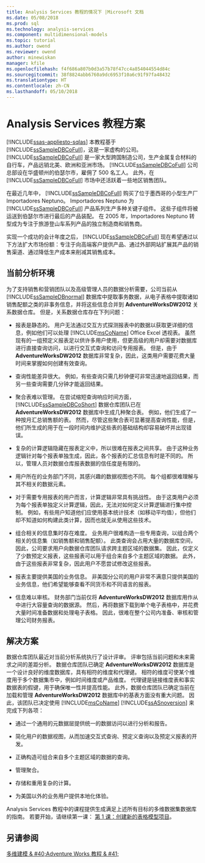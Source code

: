 ```yaml
---
title: Analysis Services 教程的情况下 |Microsoft 文档
ms.date: 05/08/2018
ms.prod: sql
ms.technology: analysis-services
ms.component: multidimensional-models
ms.topic: tutorial
ms.author: owend
ms.reviewer: owend
author: minewiskan
manager: kfile
ms.openlocfilehash: f4f686a807b0d3a57b78f47cc4a854044554d84c
ms.sourcegitcommit: 38f8824abb6760a9dc6953f10a6c91f97fa48432
ms.translationtype: HT
ms.contentlocale: zh-CN
ms.lasthandoff: 05/10/2018
---
```

# <a name="analysis-services-tutorial-scenario"></a>Analysis Services 教程方案
[!INCLUDE[ssas-appliesto-sqlas](../includes/ssas-appliesto-sqlas.md)]
本教程基于 [!INCLUDE[ssSampleDBCoFull](../includes/sssampledbcofull-md.md)]，这是一家虚构的公司。 [!INCLUDE[ssSampleDBCoFull](../includes/sssampledbcofull-md.md)] 是一家大型跨国制造公司，生产金属复合材料的自行车，产品远销北美、欧洲和亚洲市场。 [!INCLUDE[ssSampleDBCoFull](../includes/sssampledbcofull-md.md)] 公司总部设在华盛顿州的伯瑟尔市，雇佣了 500 名工人。 此外，在 [!INCLUDE[ssSampleDBCoFull](../includes/sssampledbcofull-md.md)] 市场中还活跃着一些地区销售团队。  
  
在最近几年中， [!INCLUDE[ssSampleDBCoFull](../includes/sssampledbcofull-md.md)] 购买了位于墨西哥的小型生产厂 Importadores Neptuno。 Importadores Neptuno 为 [!INCLUDE[ssSampleDBCoFull](../includes/sssampledbcofull-md.md)] 产品系列生产多种关键子组件。 这些子组件将被运送到伯瑟尔市进行最后的产品装配。 在 2005 年，Importadores Neptuno 转型成为专注于旅游登山车系列产品的独立制造商和销售商。  
  
实现一个成功的会计年度之后， [!INCLUDE[ssSampleDBCoFull](../includes/sssampledbcofull-md.md)] 现在希望通过以下方法扩大市场份额：专注于向高端客户提供产品、通过外部网站扩展其产品的销售渠道、通过降低生产成本来削减其销售成本。  
  
## <a name="current-analysis-environment"></a>当前分析环境  
为了支持销售和营销团队以及高级管理人员的数据分析需要，公司当前从 [!INCLUDE[ssSampleDBnormal](../includes/sssampledbnormal-md.md)] 数据库中提取事务数据，从电子表格中提取诸如销售配额之类的非事务信息，并将这些信息合并到 **AdventureWorksDW2012** 关系数据仓库。 但是，关系数据仓库存在下列问题：  
  
-   报表是静态的。 用户无法通过交互方式探测报表中的数据以获取更详细的信息，例如他们可以处理 [!INCLUDE[msCoName](../includes/msconame-md.md)] Office Excel 透视表。 虽然现有的一组预定义报表足以供许多用户使用，但更高级的用户却需要对数据库进行直接查询访问，以进行交互式查询和访问专用报表。 但是，由于 **AdventureWorksDW2012** 数据库非常复杂，因此，这类用户需要花费大量时间来掌握如何创建有效查询。  
  
-   查询性能差异很大。 例如，有些查询只需几秒钟便可非常迅速地返回结果，而另一些查询需要几分钟才能返回结果。  
  
-   聚合表难以管理。 在尝试缩短查询响应时间方面， [!INCLUDE[ssSampleDBCoShort](../includes/sssampledbcoshort-md.md)] 数据仓库团队已在 **AdventureWorksDW2012** 数据库中生成几种聚合表。 例如，他们生成了一种按月汇总销售额的表。 然而，尽管这些聚合表可显著提高查询性能，但是，他们所生成的用于在一段时间内维护这些表的基础结构却容易破坏并出现错误。  
  
-   复杂的计算逻辑隐藏在报表定义中，所以很难在报表之间共享。 由于这种业务逻辑针对每个报表单独生成，因此，各个报表的汇总信息有时是不同的。 所以，管理人员对数据仓库报表数据的信任度是有限的。  
  
-   用户所在的业务部门不同，其感兴趣的数据视图也不同。 每个组都很难理解与其不相关的数据元素。  
  
-   对于需要专用报表的用户而言，计算逻辑非常具有挑战性。 由于这类用户必须为每个报表单独定义计算逻辑，因此，无法对如何定义计算逻辑进行集中控制。 例如，有些用户知道他们应使用基本统计技术（如移动平均值），但他们却不知道如何构建此类计算，因而也就无从使用这些技术。  
  
-   组合相关的信息集时存在难度。 业务用户很难构造一些专用查询，以组合两个相关的信息集（如销售额和销售配额）。 此类查询会占用大量的数据库空间，因此，公司要求用户向数据仓库团队请求跨主题区域的数据集。 因此，仅定义了少数预定义报表，这些报表可以用于组合来自多个主题区域的数据。 此外，由于这些报表非常复杂，因此用户不愿尝试修改这些报表。  
  
-   报表主要提供美国的业务信息。 非美国分公司的用户非常不满意只提供美国的业务信息，他们希望能够查看不同货币和不同语言的报表。  
  
-   信息难以审核。 财务部门当前仅将 **AdventureWorksDW2012** 数据库用作从中进行大容量查询的数据源。 然后，再将数据下载到单个电子表格中，并花费大量时间准备数据和处理电子表格。 因此，很难在整个公司内准备、审核和管理公司财务报表。  
  
## <a name="the-solution"></a>解决方案  
数据仓库团队最近对当前分析系统执行了设计评审。 评审包括当前问题和未来需求之间的差距分析。 数据仓库团队已确定 **AdventureWorksDW2012** 数据库是一个设计良好的维度数据库，具有相符的维度和代理键。 相符的维度可使某个维度用于多个数据集市中，例如时间维度或产品维度。 代理键是链接维度表和事实数据表的假键，用于确保唯一性并提高性能。 此外，数据仓库团队已确定当前在加载和管理 **AdventureWorksDW2012** 数据库中的基表方面没有重大问题。 因此，该团队已决定使用 [!INCLUDE[msCoName](../includes/msconame-md.md)] [!INCLUDE[ssASnoversion](../includes/ssasnoversion-md.md)] 来完成下列各项：  
  
-   通过一个通用的元数据层提供统一的数据访问以进行分析和报告。  
  
-   简化用户的数据视图，从而加速交互式查询、预定义查询以及预定义报表的开发。  
  
-   正确构造可组合来自多个主题区域的数据的查询。  
  
-   管理聚合。  
  
-   存储和重用复杂的计算。  
  
-   为美国以外的业务用户提供本地化体验。  
  
Analysis Services 教程中的课程提供生成满足上述所有目标的多维数据集数据库的指南。 若要开始，请继续第一课： [第 1 课：创建新的表格模型项目](../analysis-services/lesson-1-create-a-new-tabular-model-project.md)。  
  
## <a name="see-also"></a>另请参阅  
[多维建模 & #40;Adventure Works 教程 & #41;](../analysis-services/multidimensional-modeling-adventure-works-tutorial.md)  
  
  
  
